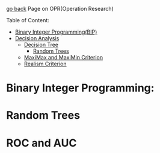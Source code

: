 


[go back](../../)
Page on OPR(Operation Research)


Table of Content:
- [Binary Integer Programming(BIP)](#BIP)
- [Decision Analysis](#DA)
  - [Decision Tree](#DT)
    - [Random Trees](#randomTrees)
  - [MaxiMax and MaxiMin Criterion](#minmax)
  - [Realism Criterion](#)

# Binary Integer Programming:




# Random Trees

# ROC and AUC